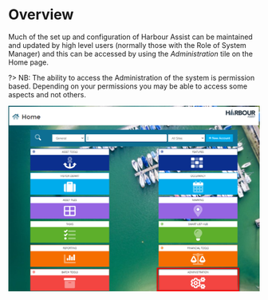 # Overview

Much of the set up and configuration of Harbour Assist can be maintained and updated by high level users (normally those with the Role of System Manager) and this can be accessed by using the *Administration* tile on the Home page.

?> NB: The ability to access the Administration of the system is permission based.  Depending on your permissions you may be able to access some aspects and not others.

![image-20220223101947438](image-20220223101947438.png)